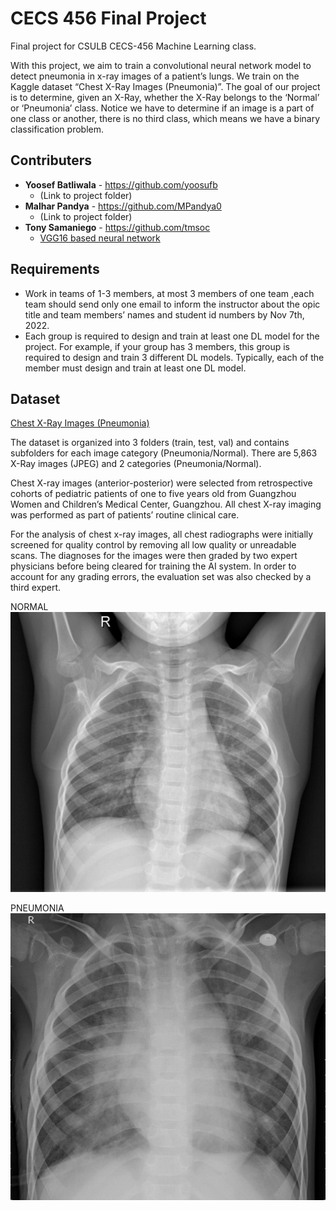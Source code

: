 # CECS 456 Final Project
Final project for CSULB CECS-456 Machine Learning class.

With this project, we aim to train a convolutional neural network model to detect pneumonia in x-ray images of a patient’s lungs. We train on the Kaggle dataset “Chest X-Ray Images (Pneumonia)”. The goal of our project is to determine, given an X-Ray, whether the X-Ray belongs to the ‘Normal’ or ‘Pneumonia’ class. Notice we have to determine if an image is a part of one class or another, there is no third class, which means we have a binary classification problem.

## Contributers
* **Yoosef Batliwala** - https://github.com/yoosufb
    * (Link to project folder)
* **Malhar Pandya** - https://github.com/MPandya0
    * (Link to project folder)
* **Tony Samaniego** - https://github.com/tmsoc
    * [VGG16 based neural network](https://github.com/yoosufb/CECS456_FinalProject/tree/main/VGG_Samaniego)

## Requirements
* Work in teams of 1-3 members, at most 3 members of one team ,each team should send only one email to inform the instructor about the opic title and team members’ names and student id numbers by Nov 7th, 2022.
* Each group is required to design and train at least one DL model for the project. For example, if your group has 3 members, this group is required to design and train 3 different DL models. Typically, each of the member must design and train at least one DL model.

## Dataset

[Chest X-Ray Images (Pneumonia)](https://www.kaggle.com/datasets/paultimothymooney/chest-xray-pneumonia)

The dataset is organized into 3 folders (train, test, val) and contains subfolders for each image category (Pneumonia/Normal). There are 5,863 X-Ray images (JPEG) and 2 categories (Pneumonia/Normal).

Chest X-ray images (anterior-posterior) were selected from retrospective cohorts of pediatric patients of one to five years old from Guangzhou Women and Children’s Medical Center, Guangzhou. All chest X-ray imaging was performed as part of patients’ routine clinical care.

For the analysis of chest x-ray images, all chest radiographs were initially screened for quality control by removing all low quality or unreadable scans. The diagnoses for the images were then graded by two expert physicians before being cleared for training the AI system. In order to account for any grading errors, the evaluation set was also checked by a third expert.

NORMAL
![NORMAL](./Documentation/Images/NORMAL.jpeg)

PNEUMONIA
![PNEUMONIA](./Documentation/Images/PNEUMONIA.jpeg)
